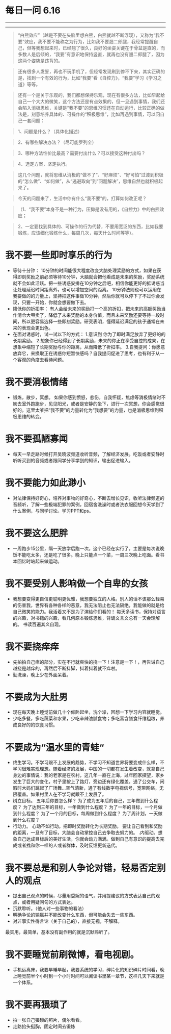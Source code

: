 # 每日一问 6.16
----
<!-- toc -->
-----
>“白熊效应”（越是不要在头脑里想白熊，白熊就越不断浮现），又称为“我不要”效应，我不要不能称之为行为，比如我不要翘二郎腿，我经常提醒自己，但等我想起来时，已经翘了很久，良好的坐姿关键在于骨盆是直的，而多数人是后倾的，“我要”有意识地保持竖直，就再也没有翘二郎腿了，因为这两个姿势是违背的。

>还有很多人发誓，再也不玩手机了，但经常发现刷到停不下来，其实正确的是，找到一个有效的行为，比如“我要”看《自控力》，“我要”学习《学习之道》等等。

>还有一个是关于乐观的，我们都想保持乐观，现在有很多方法，比如早起给自己一个大大的微笑，这个方法还是有点效果的，但一旦遇到事情，我们还会陷入消极思维，关键是“我不要”的思维习惯还在自动运行，比较正确的做法是，刻意培养具体的、可操作的“积极思维”，比如再遇到事情，可以问自己一套问题：

>1、问题是什么？（具体化描述）

>2、有哪些解决办法？（尽可能罗列全）

>3、哪种方法性价比最高？需要付出什么？可以接受这种付出吗？

>4、选定方案，坚定执行。

>这几个问题，就将思维从消极的“做不了”、“好麻烦”、“好可怕”过渡到积极的“怎么做”、“如何做”，从“逃避取向”到“问题解决”，思维自然也就积极起来了。

>今天的问题来了，生活中你有什么“我不要”的，打算如何改正呢？

>（1、“我不要”本身不是一种行为，压抑是没有用的，《自控力》中的白熊效应；

>2、一定要找到具体的、可操作的行为代替，不要用宽泛的东西，比如我要锻炼，应该细化锻炼什么，每周几次，每天什么时间等等）。

# 我不要一些即时享乐的行为
- 等待十分钟：
10分钟的时间能很大程度改变大脑处理奖励的方式，如果在获得即刻奖励之前必须等待10分钟，大脑就会把他看成是未来的奖励，奖励系统就不会如此活跃。把一些诱惑安排在10分钟之后吧，相信你能更好的抵诱惑当让处理延迟时间距离外，也可以增加空间的距离。
10分钟法则也可以运用在我要做的的力量上，坚持把这件事做10分钟，然后你就可以停下了不过你会发现，只要一开始，你就会想要做下去。
- 降低你的折扣率：
有人会给未来的奖励打一个高的折扣，把未来的高额奖励当作清仓大甩卖了，降低了未来奖励的本身价值，而且未来奖励还要等待一段时间，所以更容易选择一些即刻奖励。研究表明，懂得延迟满足的孩子通常在未来的表现会更出色。
- 在面对诱惑时，试一试以下的方式：
1.意识到 你为了即时满足放弃了更好的的长期奖励。
2.想象你已经得到了长期奖励，未来的你正在享受自控的成果，在想象中缩短了长期奖励与你的距离，从而降低了折扣率。
3.自我提问：你愿意放弃它，来换取正在诱惑你短暂快感吗？自我提问促进了思考，也有利于从一个客观的角度去看待问题。

# 我不要消极情绪
- 锻炼，散步，冥想。     如果你感到愤怒，悲伤，自我怀疑，焦虑等消极情绪时不妨去室外跑跑步，见见阳光，或者是安静的坐下，进行一次冥想，你会感觉很好的。这里太爷把“我不要”的力量转化为“我想要”的力量，也是消极思维到积极思维的转变。

# 我不要孤陋寡闻
-  每天一早走路时候打开吴晓波频道收听音频，了解经济发展。吃饭或者安静时听听买到的音频或者跟同学分享学到的知识，输出促进输入。

# 我不要能力如此渺小
- 对法律保持好奇心，培养对事物的好奇心，不断去增长见识，收听法律频道的音频听，了解一些极端犯罪的案例，回宿舍洗澡时或者洗衣服回想今天学到了什么案例，与同学讨论。学习PPT和ps。

# 我不要这么肥胖
- 一周跑步15公里，隔一天放学后跑一次。这个已经在实行了，主要是每次说晚饭不能吃太多，还是吃了很多。晚上只能点一个菜，一周三次晚上吃面。看书本回忆时站起来做运动。

# 我不要受别人影响做一个自卑的女孩
- 我想要变得更自信更聪明更优雅，我想要独立的人格。别人的话不该那么轻易的伤害我，世界有各种各样的恶意，我无法阻止也无法隔绝，我能做的就是给自己微笑的能力。我活着又不是为了演给你们看的！
每天多读书，保持对语言的兴趣，对书籍的兴趣，看几何原本锻炼思维，背诵文言文总有一天会理解的。
书读百遍其义自现。

# 我不要挠痒痒
- 先拍拍自己痒的部分，实在不行就爽快的挠一下！注意是一下！，再告诫自己越挠是越痒的，再然后不断抖脚，抖着抖着就不痒啦。
- 勤洗澡，晚上少在外面呆着。

# 不要成为大肚男
- 现在每天晚上睡觉前做几十个仰卧起坐，洗个澡，回想一下学习内容就睡觉。
- 少吃多餐，多吃蔬菜和水果，少吃辛辣油腻食物；多吃富含膳食纤维粗粮，养成良好的的饮食习惯。

# 不要成为“温水里的青蛙“
- 终生学习。不学习跟不上发展的趋势，不学习不知道世界将要变成什么样，不学习很难实现理想。随着经济的发展，中国的一切都在发生着改变，就拿自己身边的事情说：我的老家是在农村，这几年一直在上海，过年回家探望，家乡发生了巨大的变化，村子里按上了路灯，旁边还有绿化覆盖，通了公交车，闲暇时大妈们跳起了广场舞…空气清新，通了有线数字电视信号，宽带网络，无限覆盖。如果村里人在不学习就跟不上发展了。
- 树立目标。
五年后你要怎么样？
为了成为五年后的自己，三年做到什么程度？
为了达到三年的目标，一年做到什么程度？
为了一年的目标，一个月做到什么程度？
为了一个月的目标，每周做到什么程度？
为了周计划，一天做到什么程度？
- 行动力。
心动不如行动。把即时奖励转化为长期奖励。
要让自己看到和奖励的距离，一旦有了目标，大脑会自动掌控自己去争取去努力的。
.内驱动。想象自己达成目标后的美好生活，你就会动力满满。做到自己有意识的提高去完成或者找和你一样的人或者群体，及时反馈更新迭代。

# 我不要总是和别人争论对错，轻易否定别人的观点
- 提出自己观点的时候，尽量用委婉的语气，并用提建议的方式表达自己的观点，或者用疑问句的方式表达。
- 沉默聆听。（他人对一些事物的看法）
- 明确争论的输赢并不能改变什么东西，但可能会失去一些东西。
- 对非事实性得言论（关于自己的），直接无视，不解释。

最实用，最简单，基本没有副作用的就是沉默聆听了。

# 我不要睡觉前刷微博，看电视剧。
- 手机远离床，我要早睡早起，我要系统的学习，碎片化的知识碎片时间看，晚上睡觉前半个小时到一个小时时间可以阅读书里某一章节，这样几天下来就是一个体系。

# 我不要再猥琐了
- 拍一张自己猥琐的照片，偶尔看看。
- 走路抬头挺胸，固定时间去锻炼






